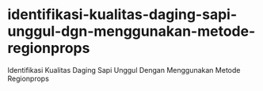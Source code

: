 # identifikasi-kualitas-daging-sapi-unggul-dgn-menggunakan-metode-regionprops
Identifikasi Kualitas Daging Sapi Unggul Dengan Menggunakan Metode Regionprops
